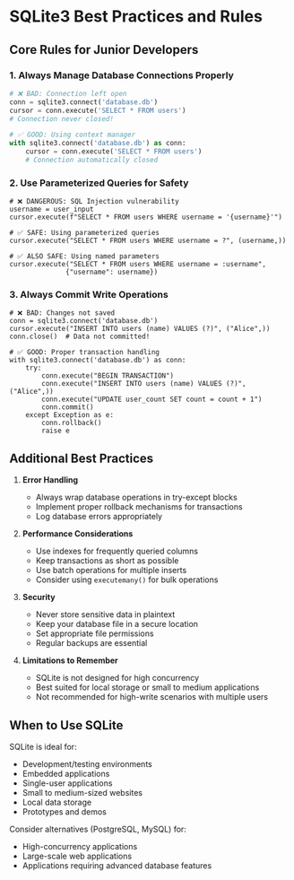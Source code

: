 # SQLite3 Best Practices and Rules

## Core Rules for Junior Developers

### 1. Always Manage Database Connections Properly

```python
# ❌ BAD: Connection left open
conn = sqlite3.connect('database.db')
cursor = conn.execute('SELECT * FROM users')
# Connection never closed!

# ✅ GOOD: Using context manager
with sqlite3.connect('database.db') as conn:
    cursor = conn.execute('SELECT * FROM users')
    # Connection automatically closed
```

### 2. Use Parameterized Queries for Safety

```python:.cursor/rules/sqlite3.mdc
# ❌ DANGEROUS: SQL Injection vulnerability
username = user_input
cursor.execute(f"SELECT * FROM users WHERE username = '{username}'")

# ✅ SAFE: Using parameterized queries
cursor.execute("SELECT * FROM users WHERE username = ?", (username,))

# ✅ ALSO SAFE: Using named parameters
cursor.execute("SELECT * FROM users WHERE username = :username",
              {"username": username})
```

### 3. Always Commit Write Operations

```python:.cursor/rules/sqlite3.mdc
# ❌ BAD: Changes not saved
conn = sqlite3.connect('database.db')
cursor.execute("INSERT INTO users (name) VALUES (?)", ("Alice",))
conn.close()  # Data not committed!

# ✅ GOOD: Proper transaction handling
with sqlite3.connect('database.db') as conn:
    try:
        conn.execute("BEGIN TRANSACTION")
        conn.execute("INSERT INTO users (name) VALUES (?)", ("Alice",))
        conn.execute("UPDATE user_count SET count = count + 1")
        conn.commit()
    except Exception as e:
        conn.rollback()
        raise e
```

## Additional Best Practices

1. **Error Handling**

   - Always wrap database operations in try-except blocks
   - Implement proper rollback mechanisms for transactions
   - Log database errors appropriately

2. **Performance Considerations**

   - Use indexes for frequently queried columns
   - Keep transactions as short as possible
   - Use batch operations for multiple inserts
   - Consider using `executemany()` for bulk operations

3. **Security**

   - Never store sensitive data in plaintext
   - Keep your database file in a secure location
   - Set appropriate file permissions
   - Regular backups are essential

4. **Limitations to Remember**
   - SQLite is not designed for high concurrency
   - Best suited for local storage or small to medium applications
   - Not recommended for high-write scenarios with multiple users

## When to Use SQLite

SQLite is ideal for:

- Development/testing environments
- Embedded applications
- Single-user applications
- Small to medium-sized websites
- Local data storage
- Prototypes and demos

Consider alternatives (PostgreSQL, MySQL) for:

- High-concurrency applications
- Large-scale web applications
- Applications requiring advanced database features
